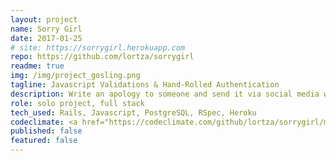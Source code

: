 ```yaml
---
layout: project
name: Sorry Girl
date: 2017-01-25
# site: https://sorrygirl.herokuapp.com
repo: https://github.com/lortza/sorrygirl
readme: true
img: /img/project_gosling.png
tagline: Javascript Validations & Hand-Rolled Authentication
description: Write an apology to someone and send it via social media with the very forgivable face of Ryan Gosling. It's the app you didn't even know you needed until now. You're welcome. <br><br>It's a relatively simple, Rails app, but it's fun and it has a couple of nice features. The apology form has some nifty character counting feedback. The content and urls for social media sharing are being pulled conveniently from the existing SEO-friendly <code>content_for</code> tags. And the admin tools are facilitated by my own hand-rolled authentication.
role: solo project, full stack
tech_used: Rails, Javascript, PostgreSQL, RSpec, Heroku
codeclimate: <a href="https://codeclimate.com/github/lortza/sorrygirl/maintainability"><img src="https://api.codeclimate.com/v1/badges/73d94f9055777a075fcf/maintainability" /></a>
published: false
featured: false
---
```

